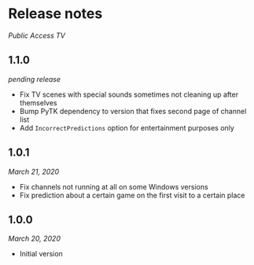 # Release notes
*Public Access TV*

## 1.1.0
*pending release*

* Fix TV scenes with special sounds sometimes not cleaning up after themselves
* Bump PyTK dependency to version that fixes second page of channel list
* Add `IncorrectPredictions` option for entertainment purposes only

## 1.0.1
*March 21, 2020*

* Fix channels not running at all on some Windows versions
* Fix prediction about a certain game on the first visit to a certain place

## 1.0.0
*March 20, 2020*

* Initial version
